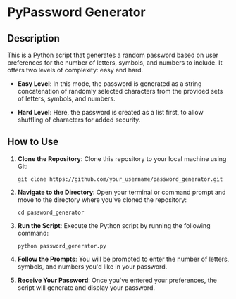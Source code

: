 # PyPassword Generator

## Description

This is a Python script that generates a random password based on user preferences for the number of letters, symbols, and numbers to include. It offers two levels of complexity: easy and hard.

- **Easy Level**: In this mode, the password is generated as a string concatenation of randomly selected characters from the provided sets of letters, symbols, and numbers.

- **Hard Level**: Here, the password is created as a list first, to allow shuffling of characters for added security.

## How to Use

1. **Clone the Repository**: Clone this repository to your local machine using Git:
    ```
    git clone https://github.com/your_username/password_generator.git
    ```

2. **Navigate to the Directory**: Open your terminal or command prompt and move to the directory where you've cloned the repository:
    ```
    cd password_generator
    ```

3. **Run the Script**: Execute the Python script by running the following command:
    ```
    python password_generator.py
    ```

4. **Follow the Prompts**: You will be prompted to enter the number of letters, symbols, and numbers you'd like in your password.

5. **Receive Your Password**: Once you've entered your preferences, the script will generate and display your password.
